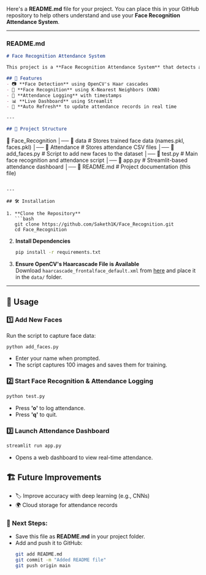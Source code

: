 Here's a **README.md** file for your project. You can place this in your GitHub repository to help others understand and use your **Face Recognition Attendance System**.  

---

### **README.md**
```markdown
# Face Recognition Attendance System

This project is a **Face Recognition Attendance System** that detects and identifies faces to log attendance automatically. It uses **OpenCV**, **scikit-learn**, and **Streamlit** for real-time face detection, recognition, and attendance tracking.

## 🚀 Features
- 📷 **Face Detection** using OpenCV's Haar cascades
- 🧠 **Face Recognition** using K-Nearest Neighbors (KNN)
- 📜 **Attendance Logging** with timestamps
- 📊 **Live Dashboard** using Streamlit
- 🔄 **Auto Refresh** to update attendance records in real time

---

## 📂 Project Structure
```
📁 Face_Recognition
│── 📁 data              # Stores trained face data (names.pkl, faces.pkl)
│── 📁 Attendance        # Stores attendance CSV files
│── 📄 add_faces.py      # Script to add new faces to the dataset
│── 📄 test.py           # Main face recognition and attendance script
│── 📄 app.py            # Streamlit-based attendance dashboard
│── 📄 README.md         # Project documentation (this file)




```

---

## 🛠 Installation

1. **Clone the Repository**  
   ```bash
   git clone https://github.com/Saketh1K/Face_Recognition.git
   cd Face_Recognition
   ```

2. **Install Dependencies**  
   ```bash
   pip install -r requirements.txt
   ```

3. **Ensure OpenCV's Haarcascade File is Available**  
   Download `haarcascade_frontalface_default.xml` from [here](https://github.com/opencv/opencv/tree/master/data/haarcascades) and place it in the `data/` folder.

---

## 🎯 Usage

### 1️⃣ **Add New Faces**
Run the script to capture face data:
   ```bash
   python add_faces.py
   ```
   - Enter your name when prompted.
   - The script captures 100 images and saves them for training.

### 2️⃣ **Start Face Recognition & Attendance Logging**
   ```bash
   python test.py
   ```
   - Press **'o'** to log attendance.
   - Press **'q'** to quit.

### 3️⃣ **Launch Attendance Dashboard**
   ```bash
   streamlit run app.py
   ```
   - Opens a web dashboard to view real-time attendance.

## 🏗 Future Improvements
- 🏷️ Improve accuracy with deep learning (e.g., CNNs)
- 🌍 Cloud storage for attendance records


### 📌 Next Steps:
- Save this file as **README.md** in your project folder.
- Add and push it to GitHub:
  ```bash
  git add README.md
  git commit -m "Added README file"
  git push origin main
  ```


